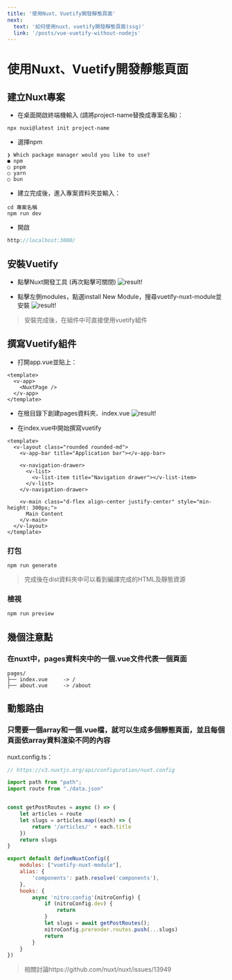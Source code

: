 ```yaml
---
title: '使用Nuxt、Vuetify開發靜態頁面'
next:
  text: '如何使用nuxt、vuetify開發靜態頁面(ssg)'
  link: '/posts/vue-vuetify-without-nodejs'
---
```


# 使用Nuxt、Vuetify開發靜態頁面

## 建立Nuxt專案
- 在桌面開啟終端機輸入 (請將project-name替換成專案名稱)：
```js-vue
npx nuxi@latest init project-name
```
- 選擇npm
```js-vue
❯ Which package manager would you like to use?
● npm
○ pnpm
○ yarn
○ bun
```
- 建立完成後，進入專案資料夾並輸入：
```js-vue
cd 專案名稱
npm run dev         
```
- 開啟 
```js
http://localhost:3000/
```
## 安裝Vuetify
- 點擊Nuxt開發工具 (再次點擊可關閉)
![result!](/asset/nuxtDevTool.png)

- 點擊左側modules，點選install New Module，搜尋vuetify-nuxt-module並安裝
![result!](/asset/nuxtModules.png)

> 安裝完成後，在組件中可直接使用vuetify組件
## 撰寫Vuetify組件
- 打開app.vue並貼上：
```js-vue
<template>
  <v-app>
    <NuxtPage />
  </v-app>
</template>
```
- 在根目錄下創建pages資料夾、index.vue
![result!](/asset/nuxtFolder.png)

- 在index.vue中開始撰寫vuetify

```js-vue
<template>
  <v-layout class="rounded rounded-md">
    <v-app-bar title="Application bar"></v-app-bar>

    <v-navigation-drawer>
      <v-list>
        <v-list-item title="Navigation drawer"></v-list-item>
      </v-list>
    </v-navigation-drawer>

    <v-main class="d-flex align-center justify-center" style="min-height: 300px;">
      Main Content
    </v-main>
  </v-layout>
</template>
```
### 打包
```js-vue
npm run generate
```

> 完成後在dist資料夾中可以看到編譯完成的HTML及靜態資源
### 檢視
```js
npm run preview
```
## 幾個注意點
### 在nuxt中，pages資料夾中的一個.vue文件代表一個頁面
```
pages/
├── index.vue     -> /
├── about.vue     -> /about
```
## 動態路由
### 只需要一個array和一個.vue檔，就可以生成多個靜態頁面，並且每個頁面依array資料渲染不同的內容

nuxt.config.ts：
```js
// https://v3.nuxtjs.org/api/configuration/nuxt.config

import path from "path";
import route from "./data.json"


const getPostRoutes = async () => {
    let articles = route
    let slugs = articles.map((each) => {
        return '/articles/' + each.title
    })
    return slugs
}

export default defineNuxtConfig({
    modules: ["vuetify-nuxt-module"],
    alias: {
        'components': path.resolve('components'),
    },
    hooks: {
        async 'nitro:config'(nitroConfig) {
            if (nitroConfig.dev) {
                return
            }
            let slugs = await getPostRoutes();
            nitroConfig.prerender.routes.push(...slugs)
            return
        }
    }
})
```

> 相關討論https://github.com/nuxt/nuxt/issues/13949